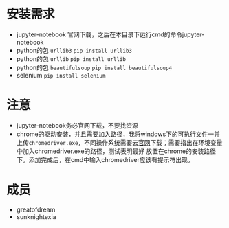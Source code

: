# 安装需求

+ jupyter-notebook 官网下载，之后在本目录下运行cmd的命令jupyter-notebook
+ python的包 `urllib3` `pip install urllib3`
+ python的包 `urllib` `pip install urllib`
+ python的包 `beautifulsoup` `pip install beautifulsoup4`
+ selenium `pip install selenium`

# 注意

+ jupyter-notebook务必官网下载，不要找资源
+ chrome的驱动安装，并且需要加入路径，我将windows下的可执行文件一并上传`chromedriver.exe`，不同操作系统需要去[官网](https://sites.google.com/a/chromium.org/chromedriver/getting-started)下载；需要指出在环境变量中加入chromedriver.exe的路径，测试表明最好
放置在chrome的安装路径下。添加完成后，在cmd中输入chromedriver应该有提示符出现。

# 成员
+ greatofdream
+ sunknightexia